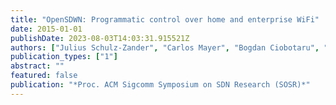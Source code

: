 ```yaml
---
title: "OpenSDWN: Programmatic control over home and enterprise WiFi"
date: 2015-01-01
publishDate: 2023-08-03T14:03:31.915521Z
authors: ["Julius Schulz-Zander", "Carlos Mayer", "Bogdan Ciobotaru", "Stefan Schmid", "Anja Feldmann"]
publication_types: ["1"]
abstract: ""
featured: false
publication: "*Proc. ACM Sigcomm Symposium on SDN Research (SOSR)*"
---
```


